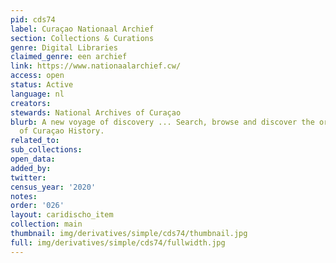 ```yaml
---
pid: cds74
label: Curaçao Nationaal Archief
section: Collections & Curations
genre: Digital Libraries
claimed_genre: een archief
link: https://www.nationaalarchief.cw/
access: open
status: Active
language: nl
creators:
stewards: National Archives of Curaçao
blurb: A new voyage of discovery ... Search, browse and discover the original sources
  of Curaçao History.
related_to:
sub_collections:
open_data:
added_by:
twitter:
census_year: '2020'
notes:
order: '026'
layout: caridischo_item
collection: main
thumbnail: img/derivatives/simple/cds74/thumbnail.jpg
full: img/derivatives/simple/cds74/fullwidth.jpg
---
```


